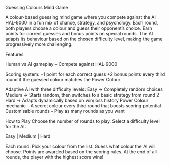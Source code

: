 Guessing Colours Mind Game

A colour-based guessing mind game where you compete against the AI HAL-9000 in a fun mix of chance, strategy, and psychology. Each round, both players choose a colour and guess their opponent’s choice. Earn points for correct guesses and bonus points on special rounds. The AI adapts its behaviour based on the chosen difficulty level, making the game progressively more challenging.

Features 

Human vs AI gameplay – Compete against HAL-9000

Scoring system:
+1 point for each correct guess
+2 bonus points every third round if the guessed colour matches the Power Colour

Adaptive AI with three difficulty levels:
Easy → Completely random choices
Medium → Starts random, then switches to a basic strategy from round 2
Hard → Adapts dynamically based on win/loss history
Power Colour mechanic – A secret colour every third round that boosts scoring potential
Customisable rounds – Play as many rounds as you want

How to Play
Choose the number of rounds to play.
Select a difficulty level for the AI:

Easy | Medium | Hard

Each round:
Pick your colour from the list.
Guess what colour the AI will choose.
Points are awarded based on the scoring rules.
At the end of all rounds, the player with the highest score wins!
